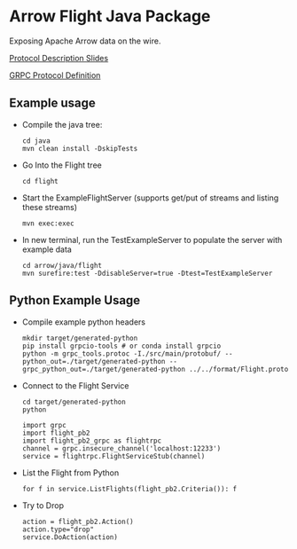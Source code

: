 <!---
  Licensed to the Apache Software Foundation (ASF) under one
  or more contributor license agreements.  See the NOTICE file
  distributed with this work for additional information
  regarding copyright ownership.  The ASF licenses this file
  to you under the Apache License, Version 2.0 (the
  "License"); you may not use this file except in compliance
  with the License.  You may obtain a copy of the License at

    http://www.apache.org/licenses/LICENSE-2.0

  Unless required by applicable law or agreed to in writing,
  software distributed under the License is distributed on an
  "AS IS" BASIS, WITHOUT WARRANTIES OR CONDITIONS OF ANY
  KIND, either express or implied.  See the License for the
  specific language governing permissions and limitations
  under the License.
-->

# Arrow Flight Java Package

Exposing Apache Arrow data on the wire.

[Protocol Description Slides](https://www.slideshare.net/JacquesNadeau5/apache-arrow-flight-overview)

[GRPC Protocol Definition](https://github.com/apache/arrow/blob/master/format/Flight.proto)

## Example usage

* Compile the java tree:

    ```
    cd java
    mvn clean install -DskipTests
    ```

* Go Into the Flight tree

    ``` 
    cd flight
    ```


* Start the ExampleFlightServer (supports get/put of streams and listing these streams)

    ```
    mvn exec:exec
    ```

* In new terminal, run the TestExampleServer to populate the server with example data

    ```
    cd arrow/java/flight
    mvn surefire:test -DdisableServer=true -Dtest=TestExampleServer
    ```

## Python Example Usage

* Compile example python headers

    ```
    mkdir target/generated-python
    pip install grpcio-tools # or conda install grpcio
    python -m grpc_tools.protoc -I./src/main/protobuf/ --python_out=./target/generated-python --grpc_python_out=./target/generated-python ../../format/Flight.proto
    ```

* Connect to the Flight Service

    ```
    cd target/generated-python
    python
    ```


    ```
    import grpc
    import flight_pb2
    import flight_pb2_grpc as flightrpc
    channel = grpc.insecure_channel('localhost:12233')
    service = flightrpc.FlightServiceStub(channel)
    ```

* List the Flight from Python

    ```
    for f in service.ListFlights(flight_pb2.Criteria()): f
    ```

* Try to Drop

    ```
    action = flight_pb2.Action()
    action.type="drop"
    service.DoAction(action)
    ```
